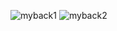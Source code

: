 ![myback1](https://user-images.githubusercontent.com/44739319/71762512-c0d75900-2f02-11ea-9b56-3a2cf375a19c.jpeg)
![myback2](https://user-images.githubusercontent.com/44739319/71762511-c0d75900-2f02-11ea-9e6e-f783c8085a04.jpeg)

